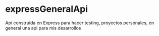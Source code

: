 # expressGeneralApi
Api construida en Express para hacer testing, proyectos personales, en general una api para mis desarrollos
